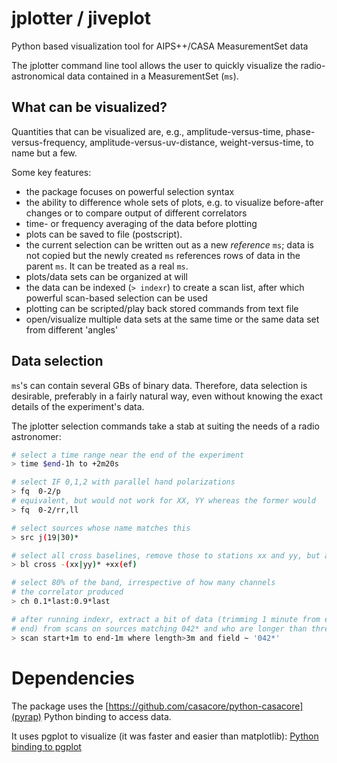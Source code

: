 # jplotter / jiveplot
Python based visualization tool for AIPS++/CASA MeasurementSet data

The jplotter command line tool allows the user to quickly visualize the
radio-astronomical data contained in a MeasurementSet (`ms`).

## What can be visualized?

Quantities that can be visualized are, e.g., amplitude-versus-time,
phase-versus-frequency, amplitude-versus-uv-distance, weight-versus-time, to
name but a few.

Some key features:
- the package focuses on powerful selection syntax
- the ability to difference whole sets of plots, e.g. to visualize before-after changes or to
compare output of different correlators
- time- or frequency averaging of the data before plotting
- plots can be saved to file (postscript).
- the current selection can be written out as a new *reference* `ms`; data
  is not copied but the newly created `ms` references rows of data in the
parent `ms`. It can be treated as a real `ms`.
- plots/data sets can be organized at will
- the data can be indexed (`> indexr`) to create a scan list, after which powerful
  scan-based selection can be used
- plotting can be scripted/play back stored commands from text file
- open/visualize multiple data sets at the same time or the same data set
  from different 'angles'

## Data selection
`ms`'s can contain several GBs of binary data. Therefore, data selection is
desirable, preferably in a fairly natural way, even without knowing the
exact details of the experiment's data.

The jplotter selection commands take a stab at suiting the needs of a radio
astronomer:

```sh
# select a time range near the end of the experiment
> time $end-1h to +2m20s

# select IF 0,1,2 with parallel hand polarizations
> fq  0-2/p
# equivalent, but would not work for XX, YY whereas the former would
> fq  0-2/rr,ll

# select sources whose name matches this
> src j(19|30)*

# select all cross baselines, remove those to stations xx and yy, but add xx-ef
> bl cross -(xx|yy)* +xx(ef)

# select 80% of the band, irrespective of how many channels
# the correlator produced
> ch 0.1*last:0.9*last

# after running indexr, extract a bit of data (trimming 1 minute from either
# end) from scans on sources matching 042* and who are longer than three minutes
> scan start+1m to end-1m where length>3m and field ~ '042*'
```

# Dependencies

The package uses the [https://github.com/casacore/python-casacore](pyrap)
Python binding to access data.

It uses pgplot to visualize (it was faster and easier than matplotlib):
[Python binding to pgplot](http://www.jive.eu/~verkout/ppgplot-1.4.tar.gz)
